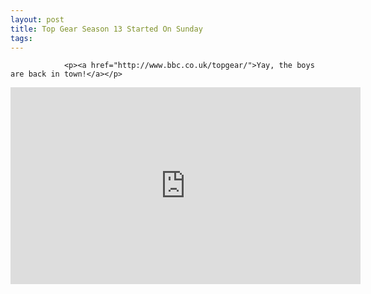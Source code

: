 ```yaml
---
layout: post
title: Top Gear Season 13 Started On Sunday
tags:
---
```



                <p><a href="http://www.bbc.co.uk/topgear/">Yay, the boys are back in town!</a></p>
<iframe width="560" height="315" src="https://www.youtube.com/embed/Hi1S_VgkVTI" frameborder="0" allowfullscreen></iframe>
